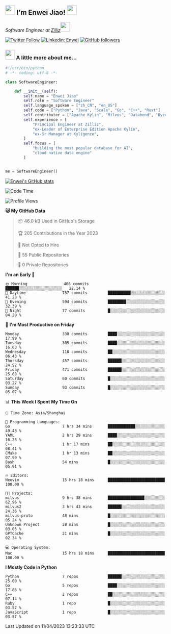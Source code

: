<h2><img src="https://emojis.slackmojis.com/emojis/images/1531849430/4246/blob-sunglasses.gif?1531849430" width="30"/> I'm  Enwei Jiao! <img src="https://media.giphy.com/media/juBt25nT1KGys/giphy.gif" width=30> </h2>
<!-- <img align='right' src="https://media.giphy.com/media/M9gbBd9nbDrOTu1Mqx/giphy.gif" width="230"> -->
<p><em>Software Engineer at <a href="https://zilliz.com/">Zilliz</a><img src="https://media.giphy.com/media/WUlplcMpOCEmTGBtBW/giphy.gif" width="30"></em></p>

[![Twitter Follow](https://img.shields.io/twitter/follow/misteranmol?label=Follow)](https://twitter.com/intent/follow?screen_name=EnweiJiao)
[![Linkedin: Enwei](https://img.shields.io/badge/-enwei-blue?style=&logo=Linkedin&logoColor=white&link=https://www.linkedin.com/in/enwei-jiao-41192a97)](https://www.linkedin.com/in/enwei-jiao-41192a97/)
[![GitHub followers](https://img.shields.io/github/followers/jiaoew1991?label=Follow&style=social)](https://github.com/jiaoew1991)


### <img src="https://media.giphy.com/media/VgCDAzcKvsR6OM0uWg/giphy.gif" width="30"> A little more about me...  

```python
#!/usr/bin/python
# -*- coding: utf-8 -*-

class SoftwareEngineer:

    def __init__(self):
        self.name = "Enwei Jiao"
        self.role = "Software Engineer"
        self.language_spoken = ["zh_CN", "en_US"]
        self.code = ["Python", "Java", "Scala", "Go", "C++", "Rust"]
        self.contributer = ["Apache Kylin", "Milvus", "Databend", "Byzer-Lang"]
        self.experience = [
            "Principal Engineer at Zilliz",
            "ex-Leader of Enterprise Edition Apache Kylin",
            "ex-Sr Manager at Kyligence",
        ]
        self.focus = [
            "building the most popular database for AI",
            "cloud native data engine"
        ]


me = SoftwareEngineer()
```

[![Enwei's GitHub stats](https://github-readme-stats.vercel.app/api?username=jiaoew1991&count_private=true&show_icons=true)](https://github.com/jiaoew1991/jiaoew1991)

<!-- [![Top Langs](https://github-readme-stats.vercel.app/api/top-langs/?username=jiaoew1991&layout=compact)](https://github.com/jiaoew1991/jiaoew1991) -->

<!--START_SECTION:waka-->
![Code Time](http://img.shields.io/badge/Code%20Time-624%20hrs%2014%20mins-blue)

![Profile Views](http://img.shields.io/badge/Profile%20Views-0-blue)

**🐱 My GitHub Data** 

> 📦 46.0 kB Used in GitHub's Storage 
 > 
> 🏆 205 Contributions in the Year 2023
 > 
> 🚫 Not Opted to Hire
 > 
> 📜 55 Public Repositories 
 > 
> 🔑 0 Private Repositories 
 > 
**I'm an Early 🐤** 

```text
🌞 Morning                406 commits         ██████░░░░░░░░░░░░░░░░░░░   22.14 % 
🌆 Daytime                757 commits         ██████████░░░░░░░░░░░░░░░   41.28 % 
🌃 Evening                594 commits         ████████░░░░░░░░░░░░░░░░░   32.39 % 
🌙 Night                  77 commits          █░░░░░░░░░░░░░░░░░░░░░░░░   04.20 % 
```
📅 **I'm Most Productive on Friday** 

```text
Monday                   330 commits         ████░░░░░░░░░░░░░░░░░░░░░   17.99 % 
Tuesday                  305 commits         ████░░░░░░░░░░░░░░░░░░░░░   16.63 % 
Wednesday                118 commits         ██░░░░░░░░░░░░░░░░░░░░░░░   06.43 % 
Thursday                 457 commits         ██████░░░░░░░░░░░░░░░░░░░   24.92 % 
Friday                   471 commits         ██████░░░░░░░░░░░░░░░░░░░   25.68 % 
Saturday                 60 commits          █░░░░░░░░░░░░░░░░░░░░░░░░   03.27 % 
Sunday                   93 commits          █░░░░░░░░░░░░░░░░░░░░░░░░   05.07 % 
```


📊 **This Week I Spent My Time On** 

```text
🕑︎ Time Zone: Asia/Shanghai

💬 Programming Languages: 
Go                       7 hrs 34 mins       ████████████░░░░░░░░░░░░░   49.48 % 
YAML                     2 hrs 29 mins       ████░░░░░░░░░░░░░░░░░░░░░   16.23 % 
C++                      1 hr 17 mins        ██░░░░░░░░░░░░░░░░░░░░░░░   08.41 % 
CMake                    1 hr 13 mins        ██░░░░░░░░░░░░░░░░░░░░░░░   07.99 % 
Bash                     54 mins             █░░░░░░░░░░░░░░░░░░░░░░░░   05.91 % 

🔥 Editors: 
Neovim                   15 hrs 18 mins      █████████████████████████   100.00 % 

🐱‍💻 Projects: 
milvus                   9 hrs 38 mins       ████████████████░░░░░░░░░   62.96 % 
milvus2                  3 hrs 43 mins       ██████░░░░░░░░░░░░░░░░░░░   24.36 % 
milvus-proto             48 mins             █░░░░░░░░░░░░░░░░░░░░░░░░   05.24 % 
Unknown Project          28 mins             █░░░░░░░░░░░░░░░░░░░░░░░░   03.05 % 
GPTCache                 21 mins             █░░░░░░░░░░░░░░░░░░░░░░░░   02.34 % 

💻 Operating System: 
Mac                      15 hrs 18 mins      █████████████████████████   100.00 % 
```

**I Mostly Code in Python** 

```text
Python                   7 repos             ██████░░░░░░░░░░░░░░░░░░░   25.00 % 
Go                       5 repos             ████░░░░░░░░░░░░░░░░░░░░░   17.86 % 
C++                      2 repos             ██░░░░░░░░░░░░░░░░░░░░░░░   07.14 % 
Ruby                     1 repo              █░░░░░░░░░░░░░░░░░░░░░░░░   03.57 % 
JavaScript               1 repo              █░░░░░░░░░░░░░░░░░░░░░░░░   03.57 % 
```




 Last Updated on 11/04/2023 13:23:33 UTC
<!--END_SECTION:waka-->

